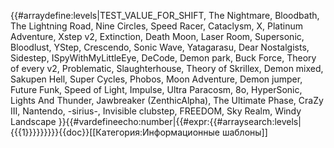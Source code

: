 {{#arraydefine:levels|TEST_VALUE_FOR_SHIFT,
The Nightmare,
Bloodbath,
The Lightning Road,
Nine Circles,
Speed Racer,
Cataclysm,
X,
Platinum Adventure,
Xstep v2,
Extinction,
Death Moon,
Laser Room,
Supersonic,
Bloodlust,
YStep,
Crescendo,
Sonic Wave,
Yatagarasu,
Dear Nostalgists,
Sidestep,
ISpyWithMyLittleEye,
DeCode,
Demon park,
Buck Force,
Theory of every v2,
Problematic,
Slaughterhouse,
Theory of Skrillex,
Demon mixed,
Sakupen Hell,
Super Cycles,
Phobos,
Moon Adventure,
Demon jumper,
Future Funk,
Speed of Light,
Impulse,
Ultra Paracosm,
8o,
HyperSonic,
Lights And Thunder,
Jawbreaker (ZenthicAlpha),
The Ultimate Phase,
CraZy III,
Nantendo,
-sirius-,
Invisible clubstep,
FREEDOM,
Sky Realm,
Windy Landscape
}}{{#vardefineecho:number|{{#expr:{{#arraysearch:levels|{{{1}}}}}}}}}<noinclude>{{doc}}[[Категория:Информационные шаблоны]]</noinclude>